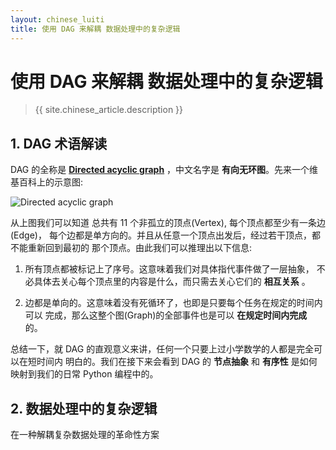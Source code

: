 ```yaml
---
layout: chinese_luiti
title: 使用 DAG 来解耦 数据处理中的复杂逻辑
---
```


# 使用 DAG 来解耦 数据处理中的复杂逻辑

> {{ site.chinese_article.description }}


## 1. DAG 术语解读
DAG 的全称是 **[Directed acyclic graph][1]** ，中文名字是
**有向无环图**。先来一个维基百科上的示意图:

![Directed acyclic graph][2]

从上图我们可以知道 总共有 11 个非孤立的顶点(Vertex), 每个顶点都至少有一条边(Edge)，
每个边都是单方向的。并且从任意一个顶点出发后，经过若干顶点，都不能重新回到最初的
那个顶点。由此我们可以推理出以下信息:

1. 所有顶点都被标记上了序号。这意味着我们对具体指代事件做了一层抽象，
  不必具体去关心每个顶点里的内容是什么，而只需去关心它们的 **相互关系** 。

2. 边都是单向的。这意味着没有死循环了，也即是只要每个任务在规定的时间内可以
  完成，那么这整个图(Graph)的全部事件也是可以 **在规定时间内完成** 的。

总结一下，就 DAG 的直观意义来讲，任何一个只要上过小学数学的人都是完全可以在短时间内
明白的。我们在接下来会看到 DAG 的 **节点抽象** 和 **有序性** 是如何映射到我们的日常 Python 编程中的。

## 2. 数据处理中的复杂逻辑

在一种解耦复杂数据处理的革命性方案




[1]: https://en.wikipedia.org/wiki/Directed_acyclic_graph
[2]: https://upload.wikimedia.org/wikipedia/commons/thumb/3/39/Directed_acyclic_graph_3.svg/356px-Directed_acyclic_graph_3.svg.png
